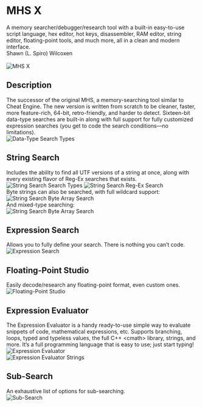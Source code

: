 # MHS X
A memory searcher/debugger/research tool with a built-in easy-to-use script language, hex editor, hot keys, disassembler, RAM editor, string editor, floating-point tools, and much more, all in a clean and modern interface.
<br>Shawn (L. Spiro) Wilcoxen
<br><br>![MHS X](https://i.imgur.com/V6ytGr4.png)

## Description
The successor of the original MHS, a memory-searching tool similar to Cheat Engine.  The new version is written from scratch to be cleaner, faster, more feature-rich, 64-bit, retro-friendly, and harder to detect.  Sixteen-bit data-type searches are built-in along with full support for fully customized expression searches (you get to code the search conditions—no limitations).
<br>![Data-Type Search Types](https://i.imgur.com/ySOzXu0.png)

## String Search
Includes the ability to find all UTF versions of a string at once, along with every existing flavor of Reg-Ex searches that exists.
<br>![String Search Search Types](https://i.imgur.com/aQyJsHr.png)
![String Search Reg-Ex Search](https://i.imgur.com/vRCunWi.png)
<br>Byte strings can also be searched, with full wildcard support:
<br>![String Search Byte Array Search](https://i.imgur.com/ljCBLvh.png)
<br>And mixed-type searching:
<br>![String Search Byte Array Search](https://i.imgur.com/Z2tojKc.png)

## Expression Search
Allows you to fully define your search.  There is nothing you can’t code.
<br>![Expression Search](https://i.imgur.com/8yehDR0.png)

## Floating-Point Studio
Easily decode/research any floating-point format, even custom ones.
<br>![Floating-Point Studio](https://i.imgur.com/rlZ1QSm.png)

## Expression Evaluator
The Expression Evaluator is a handy ready-to-use simple way to evaluate snippets of code, mathematical expressions, etc.  Supports branching, loops, typed and typeless values, the full C++ \<cmath\> library, strings, and more.  It’s a full programming language that is easy to use; just start typing!
<br>![Expression Evaluator](https://i.imgur.com/WLF2Xad.png)
<br>![Expression Evaluator Strings](https://i.imgur.com/yj8thaF.png)

## Sub-Search
An exhaustive list of options for sub-searching.
<br>![Sub-Search](https://i.imgur.com/3Sg07FJ.png)
